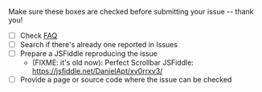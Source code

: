 Make sure these boxes are checked before submitting your issue -- thank you!

- [ ] Check [FAQ](https://github.com/noraesae/perfect-scrollbar/wiki/FAQ)
- [ ] Search if there's already one reported in Issues
- [ ] Prepare a JSFiddle reproducing the issue
  - (FIXME: it's old now): Perfect Scrollbar JSFiddle: https://jsfiddle.net/DanielApt/xv0rrxv3/
- [ ] Provide a page or source code where the issue can be checked

